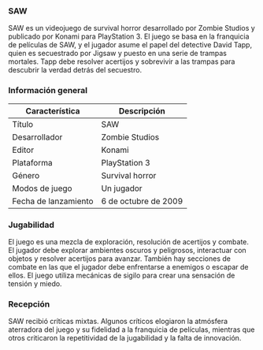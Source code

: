 ### SAW

SAW es un videojuego de survival horror desarrollado por Zombie Studios y publicado por Konami para PlayStation 3. El juego se basa en la franquicia de películas de SAW, y el jugador asume el papel del detective David Tapp, quien es secuestrado por Jigsaw y puesto en una serie de trampas mortales. Tapp debe resolver acertijos y sobrevivir a las trampas para descubrir la verdad detrás del secuestro.

### Información general

| Característica | Descripción |
| --- | --- |
| Título | SAW |
| Desarrollador | Zombie Studios |
| Editor | Konami |
| Plataforma | PlayStation 3 |
| Género | Survival horror |
| Modos de juego | Un jugador |
| Fecha de lanzamiento | 6 de octubre de 2009 |

### Jugabilidad
El juego es una mezcla de exploración, resolución de acertijos y combate. El jugador debe explorar ambientes oscuros y peligrosos, interactuar con objetos y resolver acertijos para avanzar. También hay secciones de combate en las que el jugador debe enfrentarse a enemigos o escapar de ellos. El juego utiliza mecánicas de sigilo para crear una sensación de tensión y miedo.

### Recepción

SAW recibió críticas mixtas. Algunos críticos elogiaron la atmósfera aterradora del juego y su fidelidad a la franquicia de películas, mientras que otros criticaron la repetitividad de la jugabilidad y la falta de innovación.
